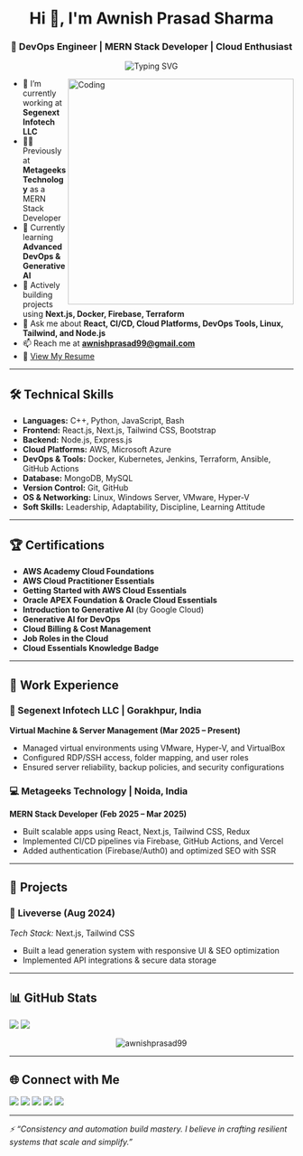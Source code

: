 <h1 align="center">Hi 👋, I'm Awnish Prasad Sharma</h1>
<h3 align="center">🚀 DevOps Engineer | MERN Stack Developer | Cloud Enthusiast</h3>
<p align="center">
  <img src="https://readme-typing-svg.herokuapp.com?font=Fira+Code&duration=3000&pause=1000&center=true&vCenter=true&width=435&lines=Crafting+scalable+systems;Automating+everything;Cloud+%26+DevOps+practitioner;Full-Stack+React+Developer" alt="Typing SVG" />
</p>

<img align="right" alt="Coding" width="400" src="https://user-images.githubusercontent.com/55389276/140866485-8fb1c876-9a8f-4d6a-98dc-08c4981eaf70.gif" />

- 🔭 I’m currently working at **Segenext Infotech LLC**  
- 👨‍💻 Previously at **Metageeks Technology** as a MERN Stack Developer  
- 🌱 Currently learning **Advanced DevOps & Generative AI**
- 💼 Actively building projects using **Next.js, Docker, Firebase, Terraform**
- 💬 Ask me about **React, CI/CD, Cloud Platforms, DevOps Tools, Linux, Tailwind, and Node.js**
- 📫 Reach me at **awnishprasad99@gmail.com**
- 📄 [View My Resume](https://drive.google.com/file/d/1sKI37FmfVBcGl1h69DRzcgxK1jzyw7aH/view?usp=drive_link)

---

## 🛠️ Technical Skills

- **Languages:** C++, Python, JavaScript, Bash  
- **Frontend:** React.js, Next.js, Tailwind CSS, Bootstrap  
- **Backend:** Node.js, Express.js  
- **Cloud Platforms:** AWS, Microsoft Azure  
- **DevOps & Tools:** Docker, Kubernetes, Jenkins, Terraform, Ansible, GitHub Actions  
- **Database:** MongoDB, MySQL  
- **Version Control:** Git, GitHub  
- **OS & Networking:** Linux, Windows Server, VMware, Hyper-V  
- **Soft Skills:** Leadership, Adaptability, Discipline, Learning Attitude

---

## 🏆 Certifications

- **AWS Academy Cloud Foundations**  
- **AWS Cloud Practitioner Essentials**  
- **Getting Started with AWS Cloud Essentials**  
- **Oracle APEX Foundation & Oracle Cloud Essentials**  
- **Introduction to Generative AI** (by Google Cloud)  
- **Generative AI for DevOps**  
- **Cloud Billing & Cost Management**  
- **Job Roles in the Cloud**  
- **Cloud Essentials Knowledge Badge**

---

## 💼 Work Experience

### 🔧 Segenext Infotech LLC | Gorakhpur, India  
**Virtual Machine & Server Management (Mar 2025 – Present)**  
- Managed virtual environments using VMware, Hyper-V, and VirtualBox  
- Configured RDP/SSH access, folder mapping, and user roles  
- Ensured server reliability, backup policies, and security configurations

### 💻 Metageeks Technology | Noida, India  
**MERN Stack Developer (Feb 2025 – Mar 2025)**  
- Built scalable apps using React, Next.js, Tailwind CSS, Redux  
- Implemented CI/CD pipelines via Firebase, GitHub Actions, and Vercel  
- Added authentication (Firebase/Auth0) and optimized SEO with SSR

---

## 🌟 Projects

### 🎯 **Liveverse** (Aug 2024)  
*Tech Stack:* Next.js, Tailwind CSS  
- Built a lead generation system with responsive UI & SEO optimization  
- Implemented API integrations & secure data storage

---

## 📊 GitHub Stats

<p align="left">
  <img src="https://github-readme-stats.vercel.app/api?username=awnishprasad99&show_icons=true&theme=tokyonight" />
  <img src="https://github-readme-stats.vercel.app/api/top-langs/?username=awnishprasad99&layout=compact&theme=tokyonight" />
</p>
<p align="center">
  <img src="https://github-readme-streak-stats.herokuapp.com/?user=awnishprasad99&theme=tokyonight" alt="awnishprasad99" />
</p>

---

## 🌐 Connect with Me

<p align="left">
<a href="https://twitter.com/awnish_prasad"><img src="https://img.shields.io/badge/Twitter-blue?logo=twitter&style=for-the-badge"></a>
<a href="https://www.linkedin.com/in/awnish-prasad-b9b089212/"><img src="https://img.shields.io/badge/LinkedIn-blue?logo=linkedin&style=for-the-badge"></a>
<a href="https://github.com/awnishprasad99"><img src="https://img.shields.io/badge/GitHub-black?logo=github&style=for-the-badge"></a>
<a href="https://www.kaggle.com/awnishprasad"><img src="https://img.shields.io/badge/Kaggle-blue?logo=kaggle&style=for-the-badge"></a>
<a href="mailto:awnishprasad99@gmail.com"><img src="https://img.shields.io/badge/Email-red?logo=gmail&style=for-the-badge"></a>
</p>

---

_⚡ “Consistency and automation build mastery. I believe in crafting resilient systems that scale and simplify.”_

